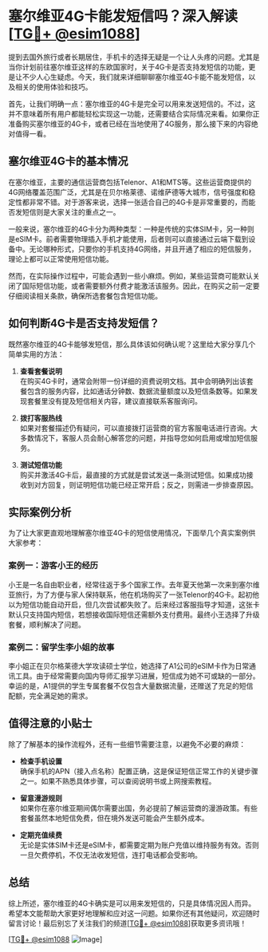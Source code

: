 # 塞尔维亚4G卡能发短信吗？深入解读[[TG💪+ @esim1088](https://t.me/s/esim1088)]

提到去国外旅行或者长期居住，手机卡的选择无疑是一个让人头疼的问题。尤其是当你计划前往塞尔维亚这样的东欧国家时，关于4G卡是否支持发短信的功能，更是让不少人心生疑虑。今天，我们就来详细聊聊塞尔维亚4G卡能不能发短信，以及相关的使用体验和技巧。

首先，让我们明确一点：塞尔维亚的4G卡是完全可以用来发送短信的。不过，这并不意味着所有用户都能轻松实现这一功能，还需要结合实际情况来看。如果你正准备购买塞尔维亚的4G卡，或者已经在当地使用了4G服务，那么接下来的内容绝对值得一看。

## 塞尔维亚4G卡的基本情况

在塞尔维亚，主要的通信运营商包括Telenor、A1和MTS等。这些运营商提供的4G网络覆盖范围广泛，尤其是在贝尔格莱德、诺维萨德等大城市，信号强度和稳定性都非常不错。对于游客来说，选择一张适合自己的4G卡是非常重要的，而能否发短信则是大家关注的重点之一。

一般来说，塞尔维亚的4G卡分为两种类型：一种是传统的实体SIM卡，另一种则是eSIM卡。前者需要物理插入手机才能使用，后者则可以直接通过云端下载到设备中。无论哪种形式，只要你的手机支持4G网络，并且开通了相应的短信服务，理论上都可以正常使用短信功能。

然而，在实际操作过程中，可能会遇到一些小麻烦。例如，某些运营商可能默认关闭了国际短信功能，或者需要额外付费才能激活该服务。因此，在购买之前一定要仔细阅读相关条款，确保所选套餐包含短信功能。

## 如何判断4G卡是否支持发短信？

既然塞尔维亚的4G卡能够发短信，那么具体该如何确认呢？这里给大家分享几个简单实用的方法：

1. **查看套餐说明**  
   在购买4G卡时，通常会附带一份详细的资费说明文档。其中会明确列出该套餐包含的服务内容，比如通话分钟数、数据流量额度以及短信条数等。如果发现套餐里没有提及短信相关内容，建议直接联系客服询问。

2. **拨打客服热线**  
   如果对套餐描述仍有疑问，可以直接拨打运营商的官方客服电话进行咨询。大多数情况下，客服人员会耐心解答您的问题，并指导您如何启用或增加短信服务。

3. **测试短信功能**  
   购买并激活4G卡后，最直接的方式就是尝试发送一条测试短信。如果成功接收到对方回复，则证明短信功能已经正常开启；反之，则需进一步排查原因。

## 实际案例分析

为了让大家更直观地理解塞尔维亚4G卡的短信使用情况，下面举几个真实案例供大家参考：

### 案例一：游客小王的经历
小王是一名自由职业者，经常往返于多个国家工作。去年夏天他第一次来到塞尔维亚旅行，为了方便与家人保持联系，他在机场购买了一张Telenor的4G卡。起初他以为短信功能自动开启，但几次尝试都失败了。后来经过客服指导才知道，这张卡默认只支持国内短信，若想接收国际短信还需额外支付费用。最终小王选择了升级套餐，顺利解决了问题。

### 案例二：留学生李小姐的故事
李小姐正在贝尔格莱德大学攻读硕士学位，她选择了A1公司的eSIM卡作为日常通讯工具。由于经常需要向国内导师汇报学习进展，短信成为她不可或缺的一部分。幸运的是，A1提供的学生专属套餐不仅包含大量数据流量，还赠送了充足的短信配额，完全满足她的需求。

## 值得注意的小贴士

除了了解基本的操作流程外，还有一些细节需要注意，以避免不必要的麻烦：

- **检查手机设置**  
  确保手机的APN（接入点名称）配置正确，这是保证短信正常工作的关键步骤之一。如果不熟悉具体步骤，可以查阅说明书或上网搜索教程。

- **留意漫游规则**  
  如果你在塞尔维亚期间偶尔需要出国，务必提前了解运营商的漫游政策。有些套餐虽然本地短信免费，但在境外发送可能会产生额外成本。

- **定期充值续费**  
  无论是实体SIM卡还是eSIM卡，都需要定期为账户充值以维持服务有效。否则一旦欠费停机，不仅无法收发短信，连打电话都会受影响。

## 总结

综上所述，塞尔维亚的4G卡确实是可以用来发短信的，只是具体情况因人而异。希望本文能帮助大家更好地理解和应对这一问题。如果你还有其他疑问，欢迎随时留言讨论！最后别忘了关注我们的频道[[TG💪+ @esim1088](https://t.me/s/esim1088)]获取更多资讯哦！

[[TG💪+ @esim1088](https://t.me/s/esim1088) ![Image](https://i.postimg.cc/4NQfJmqS/Snipaste-2025-05-13-00-14-12.png)]